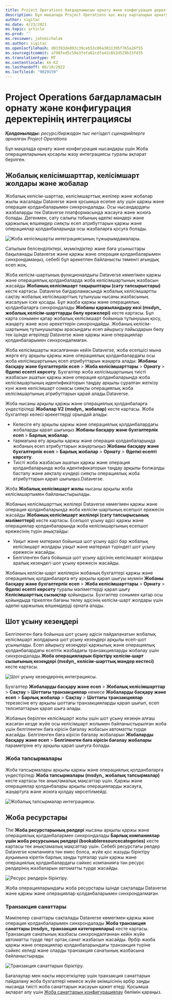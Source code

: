 ```yaml
---
title: Project Operations бағдарламасын орнату және конфигурация деректерінің интеграциясы
description: Бұл мақалада Project Operations қос жазу карталарын орнату және теңшеу туралы ақпарат берілген.
author: sigitac
ms.date: 4/23/2021
ms.topic: article
ms.prod: ''
ms.reviewer: johnmichalak
ms.author: sigitac
ms.openlocfilehash: d03393de893c39ceb53c06a3031395f765a26f55
ms.sourcegitcommit: a798fed5c59e3fefa62cdfa42c852d529b33fd35
ms.translationtype: MT
ms.contentlocale: kk-KZ
ms.lasthandoff: 06/18/2022
ms.locfileid: "9029159"
---
```

# <a name="project-operations-setup-and-configuration-data-integration"></a>Project Operations бағдарламасын орнату және конфигурация деректерінің интеграциясы

_**Қолданылады:** ресурс/биржадан тыс негіздегі сценарийлерге арналған Project Operations_

Бұл мақалада орнату және конфигурация нысандары үшін Жоба операцияларының қосарлы жазу интеграциясы туралы ақпарат берілген.

## <a name="project-contracts-contract-lines-and-projects"></a>Жобалық келісімшарттар, келісімшарт жолдары және жобалар

Жобалық келісім-шарттар, келісімшарттық желілер және жобалар жылы жасалады Dataverse және қосымша есепке алу үшін қаржы және операция қолданбаларымен синхрондалады. Осы нысандардағы жазбаларды тек Dataverse платформасында жасауға және жоюға болады. Дегенмен, сату салығы тобының әдепкі мәндері және қаржылық өлшемдер сияқты есеп атрибуттарын қаржы және операциялар қолданбаларында осы жазбаларға қосуға болады.

  ![Жоба келісімшарты интеграциясының тұжырымдамалары.](./media/1ProjectContract.jpg)

Сатылым белсенділіктері, мүмкіндіктер және баға ұсыныстары бақыланады Dataverse және қаржы және операция қолданбаларымен синхрондамаңыз, себебі бұл әрекетпен байланысты төменгі ағындық есеп жоқ.

Жоба келісім-шартының функционалдығы Dataverse көмегімен қаржы және операциялық қолданбаларда жоба келісімшартының жазбасын жасайды **Жобаның келісімшарт тақырыптары (сату тапсырыстары)** кесте картасы. Dataverse бағдарламасында жобалық келісімшартты сақтау жобалық келісімшарттың тұтынушы нысаны жазбасының жасалуын іске қосады. Бұл жазба қаржы және операциялық қолданбаларға синхрондалады **Жобаны қаржыландыру көзі (msdyn\_ жобалық келісім-шарттарды бөлу ережелері)** кесте картасы. Бұл карта сонымен қатар жобалық келісімшарт бойынша тұтынушың қосу, жаңарту және жою әрекеттерін синхрондайды. Жобаның келісім-шартының тұтынушылары арасындағы есеп айырысу пайыздарын бөлу тек ішінде игеріледі Dataverse және қаржы және операциялар қолданбаларымен синхрондалмаған.

Жоба келісімшарты жасалғаннан кейін Dataverse, жоба есепшісі мына жерге өту арқылы қаржы және операциялық қолданбалардағы осы жоба келісімшартының есеп атрибуттарын жаңарта алады: **Жобаны басқару және бухгалтерлік есеп** > **Жоба келісімшарттары** > **Орнату** > **Әдепкі есепті көрсету**. Бухгалтер жоба келісімшартының тиісті жазбасын ашатын қаржы және операция қолданбаларында жоба келісімшартының идентификаторын таңдау арқылы сұралған жеткізу күні және келісімшарт сомасы сияқты операциялық жоба келісімшартының атрибуттарын қарай алады.Dataverse.

Жоба нысаны арқылы қаржы және операциялық қолданбаларға үндестіріледі **Жобалар V2 (msdyn\_ жобалар)** кесте картасы. Жоба бухгалтері келесі әрекеттерді орындай алады:

  - Келесіге өту арқылы қаржы және операциялық қолданбалардағы жобаларды қарап шығыңыз **Жобаны басқару және бухгалтерлік есеп** > **Барлық жобалар**. 
  - тармағына өту арқылы қаржы және операция қолданбаларында жобаның есеп атрибуттарын жаңартыңыз **Жобаны басқару және бухгалтерлік есеп** > **Барлық жобалар** > **Орнату** > **Әдепкі есепті көрсету**.  
  - Тиісті жоба жазбасын ашатын қаржы және операция қолданбаларында жоба идентификаторын таңдау арқылы болжалды басталу және аяқталу күндері сияқты операциялық жоба атрибуттарын қарап шығыңыз.Dataverse.

Жоба **Жобалық келісімшарт жолы** нысаны арқылы жоба келісімшартымен байланыстырылады.

Жобаның келісімшарттық желілері Dataverse көмегімен қаржы және операция қолданбаларында жоба келісім-шартының есепшот ережесін жасайды **Жобаның келісімшарт желілері (сату тапсырысының мәліметтері)** кесте картасы. Есепшот ұсыну әдісі қаржы және операциялар қолданбаларында жоба келісімшартының есепшот ережесінің түрін анықтайды:

  - Уақыт және материал бойынша шот ұсыну әдісі бар жобалық келісімшарт жолдары уақыт және материал түріндегі шот ұсыну ережесін жасайды.
  - Белгіленген баға бойынша шот ұсыну әдісінің келісімшарт жолдары аралық кезеңдегі шот ұсыну ережесін жасайды.

Жобаның келісім-шарт желілерін жобаның бухгалтері қаржы және операциялық қолданбаларға өту арқылы қарап шығуы мүмкін **Жобаны басқару және бухгалтерлік есеп** > **Жоба келісімшарттары** > **Орнату** > **Әдепкі есепті көрсету** туралы мәліметтерді қарап шығу **Келісімшарттық сызықтар** қойындысы. Бухгалтер сонымен қатар осы қойындыда тіркелген бағаны төлеу әдісінің келісім-шарт жолдары үшін әдепкі қаржылық өлшемдерді орната алады.

## <a name="billing-milestones"></a>Шот ұсыну кезеңдері

Белгіленген баға бойынша шот ұсыну әдісін пайдаланатын жобалық келісімшарт жолдарына шот ұсыну кезеңдері арқылы есеп-шот ұсынылады. Есеп айырысу кезеңдері қаржылық және операциялық қолданбалардағы есептік жазбадағы транзакцияларды жобалау үшін синхрондалады.**Жоба операцияларын біріктіру келісім-шарт сызығының кезеңдері (msdyn\_ келісім-шарттық мәндер кестесі)** кесте картасы.

  ![Шот ұсыну кезеңдерінің интеграциясы.](./media/2Milestones.jpg)

Бухгалтер **Жобаларды басқару және есеп** > **Жобалық келісімшарттар** > **Сақтау** > **Шоттағы транзакциялар** немесе **Жобаларды басқару және есеп** > **Барлық жобалар** > **Сақтау** > **Шоттағы транзакциялар** терезесіне өту арқылы шоттағы транзакцияларды қарап шығып, есеп төлсипаттарын қарап шыға алады.

Жобаның берілген келісімшарт жолы үшін шот ұсыну кезеңін алғаш жасаған кезде жүйе осы келісімшарт жолымен байланыстырылған жоба үшін белгіленген баға кірісін бағалау жобасын автоматты түрде жасайды. Белгіленген баға кірісін бағалау жобаларын **Жобаларды басқару және есеп** > **Белгіленген баға кірісін бағалау жобалары** параметріне өту арқылы қарап шығуға болады.

### <a name="project-tasks"></a>Жоба тапсырмалары

Жоба тапсырмалары арқылы қаржы және операциялық қолданбаларға үндестіріледі **Жоба тапсырмалары (msdyn\_ жобалық тапсырмалар)** кесте картасы тек анықтамалық мақсаттар үшін. Қаржы және операциялар қолданбалары арқылы операцияларды жасауға, жаңартуға және жоюға қолдау көрсетілмейді.

  ![Жобалық тапсырмалар интеграциясы.](./media/3Tasks.jpg)

## <a name="project-resources"></a>Жоба ресурстары

The **Жоба ресурстарының рөлдері** нысаны арқылы қаржы және операциялық қолданбалармен синхрондалады **Барлық компаниялар үшін жоба ресурсының рөлдері (bookableresourcecategories)** кесте картасы тек анықтамалық мақсаттар үшін. Себебі ресурстағы рөлдер Dataverse компанияға тән емес болса, жүйе қос жазуды біріктіру ауқымына кіретін барлық заңды тұлғалар үшін қаржы және операциялық қолданбалардағы сәйкес компанияға тән ресурс рөлдерінің жазбаларын автоматты түрде жасайды.

![Ресурс рөлдерін біріктіру.](./media/5Resources.jpg)

Жоба операцияларындағы жоба ресурстары ішінде сақталады Dataverse және қаржы және операциялар қолданбаларымен синхрондалмаған.

### <a name="transaction-categories"></a>Транзакция санаттары

Мәмілелер санаттары сақталады Dataverse көмегімен қаржы және операция қолданбаларымен синхрондалады **Жоба транзакция санаттары (msdyn\_ транзакция категориялары)** кесте картасы. Транзакция санатының жазбасы синхрондалғаннан кейін жүйе автоматты түрде төрт ортақ санат жазбасын жасайды. Әрбір жазба қаржы және операциялар қолданбаларындағы транзакция түріне сәйкес келеді және оларды транзакция санатының жазбасына байланыстырады.

![Транзакция санаттарын біріктіру.](./media/4TransactionCategories.jpg)

Бағалаулар мен нақты көрсеткіштер үшін транзакция санаттарын пайдалану жоба бухгалтері немесе жүйе әкімшісінің әрбір заңды нысанда тиісті жоба санаттарын жасауын қажет етеді. Қосымша ақпарат алу үшін [Жоба санаттарын конфигурациялау](../project-accounting/configure-project-categories.md) бөлімін қараңыз.
